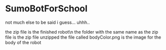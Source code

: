 # SumoBotForSchool

not much else to be said i guess...
uhhh..




the zip file is the finished robot\n
the folder with the same name as the zip file is the zip file unzipped
the file called bodyColor.png is the image for the body of the robot
